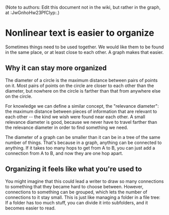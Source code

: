 
(Note to authors: Edit this document not in the wiki, but rather in the graph, at :JwGnhoHw23PfCIyp:.)

# Nonlinear text is easier to organize

Sometimes things need to be used together. We would like them to be found in the same place, or at least close to each other. A graph makes that easier.

## Why it can stay more organized

The diameter of a circle is the maximum distance between pairs of points on it. Most pairs of points on the circle are closer to each other than the diameter, but nowhere on the circle is farther than that from anywhere else on the circle.

For knowledge we can define a similar concept, the "relevance diameter": the maximum distance between pieces of information that are relevant to each other -- the kind we wish were found near each other. A small relevance diameter is good, because we never have to travel farther than the relevance diameter in order to find something we need.

The diameter of a graph can be smaller than it can be in a tree of the same number of things. That's because in a graph, anything can be connected to anything. If it takes too many hops to get from A to B, you can just add a connection from A to B, and now they are one hop apart.

## Organizing it feels like what you're used to

You might imagine that this could lead a writer to draw so many connections to something that they became hard to choose between. However, connections to something can be grouped, which lets the number of connections to it stay small. This is just like managing a folder in a file tree: If a folder has too much stuff, you can divide it into subfolders, and it becomes easier to read.
